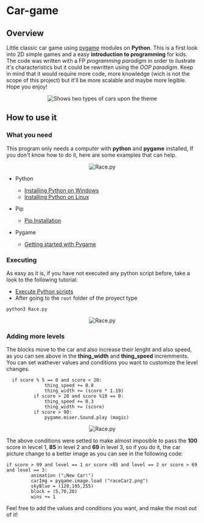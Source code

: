 # Car-game

## Overview

Little classic car game using [pygame](https://www.pygame.org/news) modules on **Python**. 
This is a first look into 2D simple games and a easy **introduction to programming** for kids. 
The code was written with a FP _programming paradigm_ in order to ilustrate it's characteristics but it could be rewritten using the _OOP paradigm_. Keep in mind that it would require more code, more knowledge (wich is not the scope of this project) but it'll be more scalable and maybe more legible.
Hope you enjoy!

<p align="center">
<picture>
  <source media="(prefers-color-scheme: dark)" srcset="https://github.com/uma-dev/Car-game/blob/master/raceCar2.png">
  <source media="(prefers-color-scheme: light)" srcset="https://github.com/uma-dev/Car-game/blob/master/raceCar.png">
  <img alt="Shows two types of cars upon the theme" src="https://github.com/uma-dev/Car-game/blob/master/raceCar.png">
</picture>
</p>

##  How to use it 

### What you need
This program only needs a computer with **python** and **pygame** installed, If you don't know how to do it, here are some examples that can help. 
<p align="center">
	<img alt="Race.py" src="https://user-images.githubusercontent.com/22565959/213778656-6eb6b171-4fac-4513-acab-e979311e582b.png">
</p>

- Python 
  - [Installing Python on Windows](https://learn.microsoft.com/en-us/windows/python/beginners)
  - [Installing Python on Linux](https://docs.python-guide.org/starting/install3/linux/)
  
- Pip 
  - [Pip Installation](https://pip.pypa.io/en/stable/installation/)
  
- Pygame 
  - [Getting started with Pygame](https://www.pygame.org/wiki/GettingStarted) 

### Executing
  As easy as it is, if you have not executed any python script before, take a look to the following tutorial:
  - [Execute Python scripts](https://pythonbasics.org/execute-python-scripts/)
  - After going to the `root` folder of the proyect type

  ```
  python3 Race.py 
  ```
<p align="center"> 
	<img alt="Race.py" src="https://user-images.githubusercontent.com/22565959/213778425-4bfe8d48-25f5-4d27-bf7a-d6d28a94cc0f.png">
</p>

### Adding more levels
  
  The blocks move to the car and also increase their lenght and also speed, as you can see above in the **thing_width** and **thing_speed** incremments. 
  You can set wathever values and conditions you want to customize the level changes.
  
  ```
    if score % 5 == 0 and score < 20:
				thing_speed += 0.8
				thing_width += (score * 1.19)
			if score > 20 and score %10 == 0:
				thing_speed += 0.3
				thing_width += (score)
			if score > 90:
				pygame.mixer.Sound.play (magic)
  ```
<p align="center"> 
	<img alt="Race.py" src="https://user-images.githubusercontent.com/22565959/213778562-2d267fe4-5cad-4be6-8729-b1bb30db2663.png">
</p>
 
  The above conditions were setted to make almost imposible to pass the **100** score in levcel 1, **85** in level 2 and **69** in level 3, so if you do it, the car picture change to a better image as you can see in the following code:
   ```
   if score > 99 and level == 1 or score >85 and level == 2 or score > 69 and level == 3:
			animation ("¡New Car!")
			carImg = pygame.image.load ("raceCar2.png")
			skyBlue = (120,195,255)
			block = (5,70,20)
			wins += 1
   ```
   
  Feel free to add the values and conditions you want, and make the most out of it!
